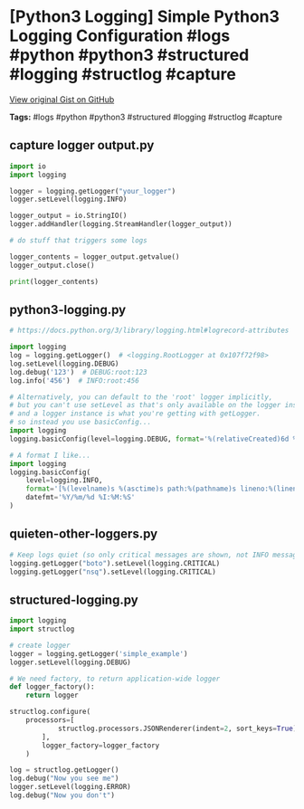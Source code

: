 # [Python3 Logging] Simple Python3 Logging Configuration #logs #python #python3 #structured #logging #structlog #capture

[View original Gist on GitHub](https://gist.github.com/Integralist/0f088983d522de5c0c81ea148823eef1)

**Tags:** #logs #python #python3 #structured #logging #structlog #capture

## capture logger output.py

```python
import io
import logging

logger = logging.getLogger("your_logger")
logger.setLevel(logging.INFO)

logger_output = io.StringIO()
logger.addHandler(logging.StreamHandler(logger_output))

# do stuff that triggers some logs

logger_contents = logger_output.getvalue()
logger_output.close()

print(logger_contents)
```

## python3-logging.py

```python
# https://docs.python.org/3/library/logging.html#logrecord-attributes

import logging
log = logging.getLogger()  # <logging.RootLogger at 0x107f72f98>
log.setLevel(logging.DEBUG)
log.debug('123')  # DEBUG:root:123
log.info('456')  # INFO:root:456

# Alternatively, you can default to the 'root' logger implicitly,
# but you can't use setLevel as that's only available on the logger instance,
# and a logger instance is what you're getting with getLogger.
# so instead you use basicConfig...
import logging
logging.basicConfig(level=logging.DEBUG, format='%(relativeCreated)6d %(threadName)s %(message)s')

# A format I like...
import logging
logging.basicConfig(
    level=logging.INFO,
    format='[%(levelname)s %(asctime)s path:%(pathname)s lineno:%(lineno)s] %(message)s',
    datefmt='%Y/%m/%d %I:%M:%S'
)
```

## quieten-other-loggers.py

```python
# Keep logs quiet (so only critical messages are shown, not INFO messages)
logging.getLogger("boto").setLevel(logging.CRITICAL)
logging.getLogger("nsq").setLevel(logging.CRITICAL)
```

## structured-logging.py

```python
import logging
import structlog

# create logger
logger = logging.getLogger('simple_example')
logger.setLevel(logging.DEBUG)

# We need factory, to return application-wide logger
def logger_factory():
    return logger

structlog.configure(
    processors=[
            structlog.processors.JSONRenderer(indent=2, sort_keys=True)      
        ],
        logger_factory=logger_factory
    )

log = structlog.getLogger()
log.debug("Now you see me")
logger.setLevel(logging.ERROR)
log.debug("Now you don't")
```

